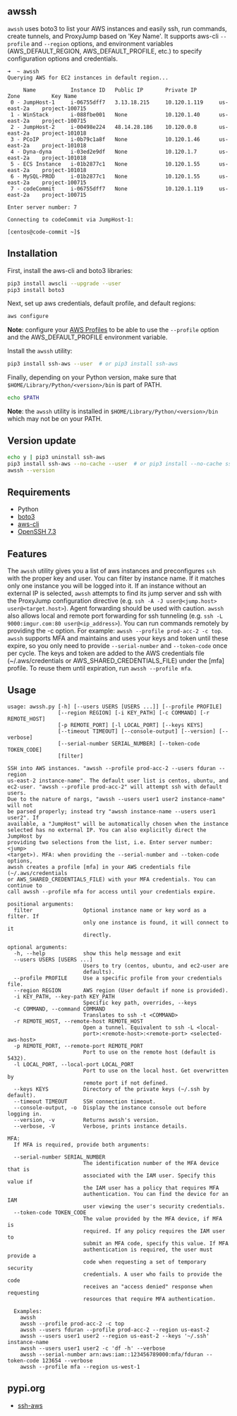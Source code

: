 awssh
----------------

`awssh` uses boto3 to list your AWS instances and easily ssh, run commands, create tunnels, and ProxyJump based on 
'Key Name'. It supports aws-cli `--profile` and `--region` options, and environment variables 
(AWS_DEFAULT_REGION, AWS_DEFAULT_PROFILE, etc.) to specify configuration options and credentials.
```
➜  ~ awssh
Querying AWS for EC2 instances in default region...

     Name           Instance ID   Public IP       Private IP       Zone          Key Name
 0 - JumpHost-1     i-06755dff7   3.13.18.215     10.120.1.119     us-east-2a    project-100715
 1 - WinStack       i-088fbe001   None            10.120.1.40      us-east-2a    project-100715
 2 - JumpHost-2     i-00498e224   48.14.28.186    10.120.0.8       us-east-2a    project-101018
 3 - PCoIP          i-0b79c1a8f   None            10.120.1.46      us-east-2a    project-101018
 4 - Dyna-dyna      i-03ed2e9df   None            10.120.1.7       us-east-2a    project-101018
 5 - ECS Instance   i-01b2877c1   None            10.120.1.55      us-east-2a    project-101018
 6 - MySQL-PROD     i-01b2877c1   None            10.120.1.55      us-east-2a    project-100715
 7 - codeCommit     i-06755dff7   None            10.120.1.119     us-east-2a    project-100715

Enter server number: 7

Connecting to codeCommit via JumpHost-1:

[centos@code-commit ~]$
```

Installation
----------------
First, install the aws-cli and boto3 libraries: 
```bash
pip3 install awscli --upgrade --user
pip3 install boto3
```

Next, set up aws credentials, default profile, and default regions:
```bash
aws configure
```
**Note**: configure your
 [AWS Profiles](https://docs.aws.amazon.com/cli/latest/userguide/cli-configure-profiles.html) 
 to be able to use the `--profile` option and the AWS_DEFAULT_PROFILE environment variable.

Install the `awssh` utility:
```bash
pip3 install ssh-aws --user  # or pip3 install ssh-aws
```

Finally, depending on your Python version, make sure that `$HOME/Library/Python/<version>/bin` is part of PATH.
```bash
echo $PATH
```
**Note**: the `awssh` utility is installed in `$HOME/Library/Python/<version>/bin` which may not be on your PATH.


Version update
----------------
```bash
echo y | pip3 uninstall ssh-aws
pip3 install ssh-aws --no-cache --user  # or pip3 install --no-cache ssh-aws
awssh --version
```


Requirements
----------------
- Python
- [boto3](https://github.com/boto/boto3)
- [aws-cli](https://github.com/aws/aws-cli)
- [OpenSSH 7.3](https://www.openssh.com/txt/release-7.3)


Features
----------------

The `awssh` utility gives you a list of aws instances and preconfigures `ssh` with the proper key and user.
You can filter by instance name. If it matches only one instance you will be logged into it. If an instance 
without an external IP is selected, `awssh` attempts to find its jump server and ssh with the ProxyJump 
configuration directive (e.g. `ssh -A -J user@<jump.host> user@<target.host>`). Agent forwarding should be 
used with caution. `awssh` also allows local and remote port forwarding for ssh tunneling 
(e.g. `ssh -L 9000:imgur.com:80 user@<ip_address>`). You can run commands remotely by providing the -c option. 
For example: `awssh --profile prod-acc-2 -c top`. `awssh` supports MFA and maintains and uses your keys and 
token until these expire, so you only need to provide `--serial-number` and `--token-code` once per cycle.
The keys and token are added to the AWS credentials file (~/.aws/credentials or AWS_SHARED_CREDENTIALS_FILE)
under the [mfa] profile. To reuse them until expiration, run `awssh --profile mfa`.


Usage
-----

```
usage: awssh.py [-h] [--users USERS [USERS ...]] [--profile PROFILE]
                [--region REGION] [-i KEY_PATH] [-c COMMAND] [-r REMOTE_HOST]
                [-p REMOTE_PORT] [-l LOCAL_PORT] [--keys KEYS]
                [--timeout TIMEOUT] [--console-output] [--version] [--verbose]
                [--serial-number SERIAL_NUMBER] [--token-code TOKEN_CODE]
                [filter]

SSH into AWS instances. "awssh --profile prod-acc-2 --users fduran --region
us-east-2 instance-name". The default user list is centos, ubuntu, and
ec2-user. "awssh --profile prod-acc-2" will attempt ssh with default users.
Due to the nature of nargs, "awssh --users user1 user2 instance-name" will not
be parsed properly; instead try "awssh instance-name --users user1 user2". If
available, a "JumpHost" will be automatically chosen when the instance
selected has no external IP. You can also explicitly direct the JumpHost by
providing two selections from the list, i.e. Enter server number: <jump>
<target>). MFA: when providing the --serial-number and --token-code options,
awssh creates a profile [mfa] in your AWS credentials file (~/.aws/credentials
or AWS_SHARED_CREDENTIALS_FILE) with your MFA credentials. You can continue to
call awssh --profile mfa for access until your credentials expire.

positional arguments:
  filter                Optional instance name or key word as a filter. If
                        only one instance is found, it will connect to it
                        directly.

optional arguments:
  -h, --help            show this help message and exit
  --users USERS [USERS ...]
                        Users to try (centos, ubuntu, and ec2-user are
                        defaults).
  --profile PROFILE     Use a specific profile from your credentials file.
  --region REGION       AWS region (User default if none is provided).
  -i KEY_PATH, --key-path KEY_PATH
                        Specific key path, overrides, --keys
  -c COMMAND, --command COMMAND
                        Translates to ssh -t <COMMAND>
  -r REMOTE_HOST, --remote-host REMOTE_HOST
                        Open a tunnel. Equivalent to ssh -L <local-
                        port>:<remote-host>:<remote-port> <selected-aws-host>
  -p REMOTE_PORT, --remote-port REMOTE_PORT
                        Port to use on the remote host (default is 5432).
  -l LOCAL_PORT, --local-port LOCAL_PORT
                        Port to use on the local host. Get overwritten by
                        remote port if not defined.
  --keys KEYS           Directory of the private keys (~/.ssh by default).
  --timeout TIMEOUT     SSH connection timeout.
  --console-output, -o  Display the instance console out before logging in.
  --version, -v         Returns awssh's version.
  --verbose, -V         Verbose, prints instance details.

MFA:
  If MFA is required, provide both arguments:

  --serial-number SERIAL_NUMBER
                        The identification number of the MFA device that is
                        associated with the IAM user. Specify this value if
                        the IAM user has a policy that requires MFA
                        authentication. You can find the device for an IAM
                        user viewing the user's security credentials.
  --token-code TOKEN_CODE
                        The value provided by the MFA device, if MFA is
                        required. If any policy requires the IAM user to
                        submit an MFA code, specify this value. If MFA
                        authentication is required, the user must provide a
                        code when requesting a set of temporary security
                        credentials. A user who fails to provide the code
                        receives an "access denied" response when requesting
                        resources that require MFA authentication.

  Examples:
    awssh
    awssh --profile prod-acc-2 -c top
    awssh --users fduran --profile prod-acc-2 --region us-east-2 
    awssh --users user1 user2 --region us-east-2 --keys '~/.ssh' instance-name
    awssh --users user1 user2 -c 'df -h' --verbose
    awssh --serial-number arn:aws:iam::123456789000:mfa/fduran --token-code 123654 --verbose
    awssh --profile mfa --region us-west-1
```

pypi.org
-----
- [ssh-aws](https://pypi.org/project/ssh-aws/)